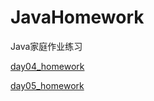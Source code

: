 # JavaHomework
Java家庭作业练习


[day04_homework](https://github.com/sixleaves/JavaHomework/tree/master/chapter1/src/main/java/day04/homework)

[day05_homework](https://github.com/sixleaves/JavaHomework/tree/master/chapter1/src/main/java/day05/homework)

